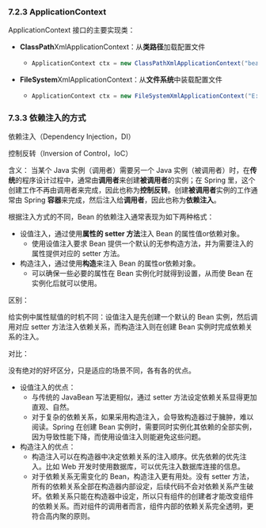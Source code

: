 ### 7.2.3 ApplicationContext

ApplicationContext 接口的主要实现类：

- **ClassPath**XmlApplicationContext：从**类路径**加载配置文件

  - ```java
    ApplicationContext ctx = new ClassPathXmlApplicationContext("bean.xml");
    ```

- **FileSystem**XmlApplicationContext：从**文件系统**中装载配置文件

  - ```java
    ApplicationContext ctx = new FileSystemXmlApplicationContext("E:/workspace/ch07/src/bean.xml");
    ```

### 7.3.3 依赖注入的方式

依赖注入（Dependency Injection，DI）

控制反转（Inversion of Control，IoC）

含义： 当某个 Java 实例（调用者）需要另一个 Java 实例（被调用者）时，在**传统**的程序设计过程中，通常由**调用者**来创建**被调用者**的实例；在 Spring 里，这个创建工作不再由调用者来完成，因此也称为**控制反转**。创建**被调用者**实例的工作通常由 Spring **容器**来完成，然后注入给**调用者**，因此也称为**依赖注入**。

根据注入方式的不同，Bean 的依赖注入通常表现为如下两种格式：

- 设值注入，通过使用**属性的 setter 方法**注入 Bean 的属性值or依赖对象。
  - 使用设值注入要求 Bean 提供一个默认的无参构造方法，并为需要注入的属性提供对应的 setter 方法。
- 构造注入，通过使用**构造**来注入 Bean 的属性or依赖对象。
  - 可以确保一些必要的属性在 Bean 实例化时就得到设置，从而使 Bean 在实例化后就可以使用。

区别：

给实例中属性赋值的时机不同：设值注入是先创建一个默认的 Bean 实例，然后调用对应 setter 方法注入依赖关系，而构造注入则在创建 Bean 实例时完成依赖关系的注入。

对比：

没有绝对的好坏区分，只是适应的场景不同，各有各的优点。

- 设值注入的优点：
  - 与传统的 JavaBean 写法更相似，通过 setter 方法设定依赖关系显得更加直观、自然。
  - 对于复杂的依赖关系，如果采用构造注入，会导致构造器过于臃肿，难以阅读。Spring 在创建 Bean 实例时，需要同时实例化其依赖的全部实例，因为导致性能下降，而使用设值注入则能避免这些问题。
- 构造注入的优点：
  - 构造注入可以在构造器中决定依赖关系的注入顺序。优先依赖的优先注入。比如 Web 开发时使用数据库，可以优先注入数据库连接的信息。
  - 对于依赖关系无需变化的 Bean，构造注入更有用处。没有 setter 方法，所有的依赖关系全部在构造器内部设定，后续代码不会对依赖关系产生破坏。依赖关系只能在构造器中设定，所以只有组件的创建者才能改变组件的依赖关系。而对组件的调用者而言，组件内部的依赖关系完全透明，更符合高内聚的原则。